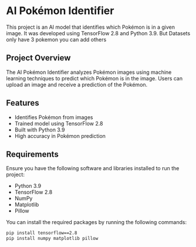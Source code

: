 # AI Pokémon Identifier

This project is an AI model that identifies which Pokémon is in a given image. It was developed using TensorFlow 2.8 and Python 3.9.
But Datasets only have 3 pokemon you can add others

## Project Overview
The AI Pokémon Identifier analyzes Pokémon images using machine learning techniques to predict which Pokémon is in the image. Users can upload an image and receive a prediction of the Pokémon.

## Features
- Identifies Pokémon from images
- Trained model using TensorFlow 2.8
- Built with Python 3.9
- High accuracy in Pokémon prediction

## Requirements
Ensure you have the following software and libraries installed to run the project:

- Python 3.9
- TensorFlow 2.8
- NumPy
- Matplotlib
- Pillow

You can install the required packages by running the following commands:

```bash
pip install tensorflow==2.8
pip install numpy matplotlib pillow
